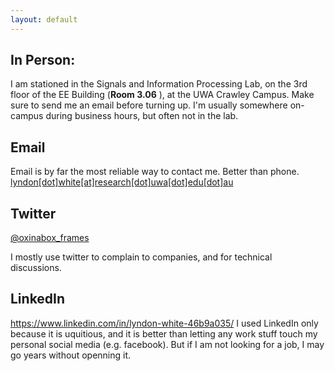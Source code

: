 ```yaml
---
layout: default
---
```



## In Person: 
I am stationed in the Signals and Information Processing Lab, on the 3rd floor of the EE Building (**Room 3.06** ), at the UWA Crawley Campus.
Make sure to send me an email before turning up. I'm usually somewhere on-campus during business hours, but often not in the lab.


## Email
Email is by far the most reliable way to contact me. Better than phone. [lyndon[dot]white[at]research[dot]uwa[dot]edu[dot]au](mailto:lyndon[dot]white[at]research[dot]uwa[dot]edu[dot]au)


## Twitter
[@oxinabox_frames](https://twitter.com/oxinabox_frames)

I mostly use twitter to complain to companies, and for technical discussions.

## LinkedIn
https://www.linkedin.com/in/lyndon-white-46b9a035/
I used LinkedIn only because it is uquitious, and it is better than letting any work stuff touch my personal social media (e.g. facebook).
But if I am not looking for a job, I may go years without openning it.
